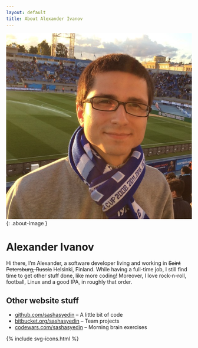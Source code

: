```yaml
---
layout: default
title: About Alexander Ivanov
---
```

![photo-of-me](/images/photo.jpg){: .about-image }

<h1>Alexander Ivanov</h1>

<div class="row-fluid">
	<p>
		Hi there, I’m Alexander, a software developer living and working in <s>Saint Petersburg, Russia</s> Helsinki, Finland.
		While having a full-time job, I still find time to get other stuff done, like more coding!
		Moreover, I love rock-n-roll, football, Linux and a good IPA, in roughly that order.
	</p>
</div>

## Other website stuff

* [github.com/sashasyedin](https://github.com/sashasyedin) – A little bit of code
* [bitbucket.org/sashasyedin](https://bitbucket.org/sashasyedin) – Team projects
* [codewars.com/sashasyedin](https://codewars.com/users/sashasyedin) – Morning brain exercises

<div class="contacts">
	{% include svg-icons.html %}
</div>